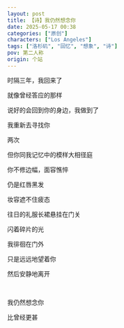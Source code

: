 ```yaml
---
layout: post
title: 【诗】我仍然想念你
date: 2025-05-17 00:38
categories: ["原创"]
characters: ["Los Angeles"]
tags: ["洛杉矶", "回忆", "想象", "诗"]
pov: 第二人称
origin: 个站
---
```


时隔三年，我回来了

就像曾经答应的那样

说好的会回到你的身边，我做到了

我重新去寻找你

两次

但你同我记忆中的模样大相径庭

你不修边幅，面容憔悴

仍是红唇黑发

妆容遮不住疲态

往日的礼服长裙悬挂在门关

闪着碎片的光

我徘徊在门外

只是远远地望着你

然后安静地离开

<br>

我仍然想念你

比曾经更甚
